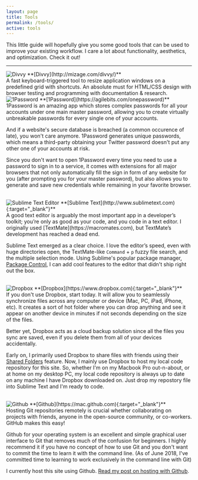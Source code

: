 ```yaml
---
layout: page
title: Tools
permalink: /tools/
active: tools
---
```


This little guide will hopefully give you some good tools that can be used to improve your existing workflow. I care a lot about functionality, aesthetics, and optimization. Check it out!
<hr>

<img alt="Divvy" id="tools-logo" src="{{site.baseurl}}/img/divvy.png">
**[Divvy](http://mizage.com/divvy/)** <br>
A fast keyboard-triggered tool to resize application windows on a predefined grid with shortcuts. An absolute must for HTML/CSS design with browser testing and programming with documentation & research.

<br>
<img alt="1Password" id="tools-logo" src="{{site.baseurl}}/img/1password.png">
**[1Password](https://agilebits.com/onepassword)** <br>
1Password is an amazing app which stores complex passwords for all your accounts under one main master password, allowing you to create virtually unbreakable passwords for every single one of your accounts.

And if a website's secure database is breached (a common occurence of late), you won't care anymore. 1Password generates unique passwords, which means a third-party obtaining your Twitter password doesn't put any other one of your accounts at risk.

Since you don't want to open 1Password every time you need to use a password to sign in to a service, it comes with extensions for all major browsers that not only automatically fill the sign in form of any website for you (after prompting you for your master password), but also allows you to generate and save new credentials while remaining in your favorite browser.

<br>
<img alt="Sublime Text Editor" id="tools-logo" src="{{site.baseurl}}/img/sublime.png">
**[Sublime Text](http://www.sublimetext.com){:target="_blank"}** <br>
A good text editor is arguably the most important app in a developer’s toolkit; you’re only as good as your code, and you code in a text editor. I originally used [TextMate](https://macromates.com), but TextMate’s development has reached a dead end. 

Sublime Text emerged as a clear choice. I love the editor’s speed, even with huge directories open, the TextMate-like <code>Command</code> + <code>p</code> fuzzy file search, and the multiple selection mode. Using Sublime's popular package manager, [Package Control](https://packagecontrol.io), I can add cool features to the editor that didn't ship right out the box.

<br>
<img alt="Dropbox" id="tools-logo" src="{{site.baseurl}}/img/dropbox.png">
**[Dropbox](https://www.dropbox.com){:target="_blank"}** <br>
If you don't use Dropbox, start today. It will allow you to seamlessly synchronize files across any computer or device (Mac, PC, iPad, iPhone, etc). It creates a sort of hot folder where you can drop anything and see it appear on another device in minutes if not seconds depending on the size of the files.

Better yet, Dropbox acts as a cloud backup solution since all the files you sync are saved, even if you delete them from all of your devices accidentally.

Early on, I primarily used Dropbox to share files with friends using their [Shared Folders](https://www.dropbox.com/features/share/folders) feature. Now, I mainly use Dropbox to host my local code repository for this site. So, whether I'm on my Macbook Pro out-n-about, or at home on my desktop PC, my local code repository is always up to date on any machine I have Dropbox downloaded on. Just drop my repostory file into Sublime Text and I'm ready to code.  

<br>
<img alt="Github" id="tools-logo" src="{{site.baseurl}}/img/github.png">
**[Github](https://mac.github.com){:target="_blank"}** <br>
Hosting Git repositories remotely is crucial whether collaborating on projects with friends, anyone in the open-source community, or co-workers. GitHub makes this easy! 

Github for your operating system is an excellent and simple graphical user interface to Git that removes much of the confusion for beginners. I highly recommend it if you have no concept of how to use Git and you don't want to commit the time to learn it with the command line. (As of June 2018, I've committed time to learning to work exclusively in the command line with Git)

I currently host this site using Github. [Read my post on hosting with Github]({{site.baseurl}}/hosted-on-github).


<!-- **Safari/Chrome Browser Web Inspector** <br>
Hit that <code>Command</code> + <code>Option</code> + <code>i</code> right now, fool! -->

